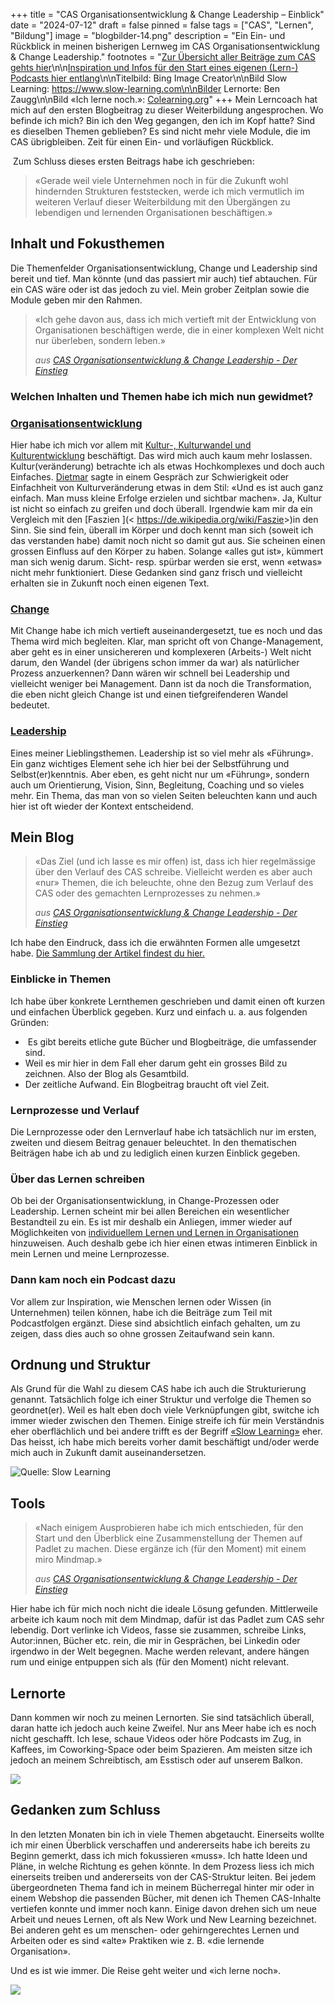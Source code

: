 +++
title = "CAS Organisationsentwicklung & Change Leadership – Einblick"
date = "2024-07-12"
draft = false
pinned = false
tags = ["CAS", "Lernen", "Bildung"]
image = "blogbilder-14.png"
description = "Ein Ein- und Rückblick in meinen bisherigen Lernweg im CAS Organisationsentwicklung & Change Leadership."
footnotes = "[Zur Übersicht aller Beiträge zum CAS gehts hier](https://www.bensblog.ch/cas-organisationsentwicklung-change-leadership-buecher-und-blogposts/)\n\n[Inspiration und Infos für den Start eines eigenen (Lern-) Podcasts hier entlang](https://www.bensblog.ch/tags/podcast/)\n\nTitelbild: Bing Image Creator\n\nBild Slow Learning: https://www.slow-learning.com\n\nBilder Lernorte: Ben Zaugg\n\nBild «Ich lerne noch.»: [Colearning.org](https://www.colearning.org)"
+++
Mein Lerncoach hat mich auf den ersten Blogbeitrag zu dieser Weiterbildung angesprochen. Wo befinde ich mich? Bin ich den Weg gegangen, den ich im Kopf hatte? Sind es dieselben Themen geblieben? Es sind nicht mehr viele Module, die im CAS übrigbleiben. Zeit für einen Ein- und vorläufigen Rückblick.

 Zum Schluss dieses ersten Beitrags habe ich geschrieben: 

> «Gerade weil viele Unternehmen noch in für die Zukunft wohl hindernden Strukturen feststecken, werde ich mich vermutlich im weiteren Verlauf dieser Weiterbildung mit den Übergängen zu lebendigen und lernenden Organisationen beschäftigen.»

## Inhalt und Fokusthemen 

Die Themenfelder Organisationsentwicklung, Change und Leadership sind bereit und tief. Man könnte (und das passiert mir auch) tief abtauchen. Für ein CAS wäre oder ist das jedoch zu viel. Mein grober Zeitplan sowie die Module geben mir den Rahmen. 

> «Ich gehe davon aus, dass ich mich vertieft mit der Entwicklung von Organisationen beschäftigen werde, die in einer komplexen Welt nicht nur überleben, sondern leben.»
>
> *aus [CAS Organisationsentwicklung & Change Leadership - Der Einstieg](https://www.bensblog.ch/cas_organisationsentwicklung_change_leadership_dereinstieg/)*

### Welchen Inhalten und Themen habe ich mich nun gewidmet?

### [Organisationsentwicklung](https://www.bensblog.ch/tags/organisationsentwicklung/)

Hier habe ich mich vor allem mit [Kultur-, Kulturwandel und Kulturentwicklung](https://www.bensblog.ch/organisationskultur/) beschäftigt. Das wird mich auch kaum mehr loslassen. Kultur(veränderung) betrachte ich als etwas Hochkomplexes und doch auch Einfaches. [Dietmar](https://ikf.ch/de/institut/prof-dr-dietmar-treichel) sagte in einem Gespräch zur Schwierigkeit oder Einfachheit von Kulturveränderung etwas in dem Stil: «Und es ist auch ganz einfach. Man muss kleine Erfolge erzielen und sichtbar machen». Ja, Kultur ist nicht so einfach zu greifen und doch überall. Irgendwie kam mir da ein Vergleich mit den \[Faszien ](< <https://de.wikipedia.org/wiki/Faszie>>)in den Sinn. Sie sind fein, überall im Körper und doch kennt man sich (soweit ich das verstanden habe) damit noch nicht so damit gut aus. Sie scheinen einen grossen Einfluss auf den Körper zu haben. Solange «alles gut ist», kümmert man sich wenig darum. Sicht- resp. spürbar werden sie erst, wenn «etwas» nicht mehr funktioniert. Diese Gedanken sind ganz frisch und vielleicht erhalten sie in Zukunft noch einen eigenen Text. 

### [Change](https://www.bensblog.ch/tags/change/)

Mit Change habe ich mich vertieft auseinandergesetzt, tue es noch und das Thema wird mich begleiten. Klar, man spricht oft von Change-Management, aber geht es in einer unsichereren und komplexeren (Arbeits-) Welt nicht darum, den Wandel (der übrigens schon immer da war) als natürlicher Prozess anzuerkennen? Dann wären wir schnell bei Leadership und vielleicht weniger bei Management. Dann ist da noch die Transformation, die eben nicht gleich Change ist und einen tiefgreifenderen Wandel bedeutet. 

### [Leadership](https://www.bensblog.ch/tags/leadership/)

Eines meiner Lieblingsthemen. Leadership ist so viel mehr als «Führung». Ein ganz wichtiges Element sehe ich hier bei der Selbstführung und Selbst(er)kenntnis. Aber eben, es geht nicht nur um «Führung», sondern auch um Orientierung, Vision, Sinn, Begleitung, Coaching und so vieles mehr. Ein Thema, das man von so vielen Seiten beleuchten kann und auch hier ist oft wieder der Kontext entscheidend. 

## Mein Blog

> «Das Ziel (und ich lasse es mir offen) ist, dass ich hier regelmässige über den Verlauf des CAS schreibe. Vielleicht werden es aber auch «nur» Themen, die ich beleuchte, ohne den Bezug zum Verlauf des CAS oder des gemachten Lernprozesses zu nehmen.»
>
> *aus [CAS Organisationsentwicklung & Change Leadership - Der Einstieg](https://www.bensblog.ch/cas_organisationsentwicklung_change_leadership_dereinstieg/)*

Ich habe den Eindruck, dass ich die erwähnten Formen alle umgesetzt habe. [Die Sammlung der Artikel findest du hier. ](https://www.bensblog.ch/cas-organisationsentwicklung-change-leadership-buecher-und-blogposts/)

### Einblicke in Themen

Ich habe über konkrete Lernthemen geschrieben und damit einen oft kurzen und einfachen Überblick gegeben. Kurz und einfach u. a. aus folgenden Gründen:

*  Es gibt bereits etliche gute Bücher und Blogbeiträge, die umfassender sind.
* Weil es mir hier in dem Fall eher darum geht ein grosses Bild zu zeichnen. Also der Blog als Gesamtbild.
* Der zeitliche Aufwand. Ein Blogbeitrag braucht oft viel Zeit.

### Lernprozesse und Verlauf

Die Lernprozesse oder den Lernverlauf habe ich tatsächlich nur im ersten, zweiten und diesem Beitrag genauer beleuchtet. In den thematischen Beiträgen habe ich ab und zu lediglich einen kurzen Einblick gegeben. 

### Über das Lernen schreiben

Ob bei der Organisationsentwicklung, in Change-Prozessen oder Leadership. Lernen scheint mir bei allen Bereichen ein wesentlicher Bestandteil zu ein. Es ist mir deshalb ein Anliegen, immer wieder auf Möglichkeiten von [individuellem Lernen und Lernen in Organisationen](https://www.bensblog.ch/tags/lernen/) hinzuweisen. Auch deshalb gebe ich hier einen etwas intimeren Einblick in mein Lernen und meine Lernprozesse. 

### Dann kam noch ein Podcast dazu

Vor allem zur Inspiration, wie Menschen lernen oder Wissen (in Unternehmen) teilen können, habe ich die Beiträge zum Teil mit Podcastfolgen ergänzt. Diese sind absichtlich einfach gehalten, um zu zeigen, dass dies auch so ohne grossen Zeitaufwand sein kann. 

<script class="podigee-podcast-player" src="https://player.podigee-cdn.net/podcast-player/javascripts/podigee-podcast-player.js" data-configuration="https://entwicklungsfreiraum-siebenminuten.podigee.io/10-neue-episode/embed?context=external"></script>

## Ordnung und Struktur

Als Grund für die Wahl zu diesem CAS habe ich auch die Strukturierung genannt. Tatsächlich folge ich einer Struktur und verfolge die Themen so geordnet(er). Weil es halt eben doch viele Verknüpfungen gibt, switche ich immer wieder zwischen den Themen. Einige streife ich für mein Verständnis eher oberflächlich und bei andere trifft es der Begriff [«Slow Learning»](https://www.slow-learning.com) eher. Das heisst, ich habe mich bereits vorher damit beschäftigt und/oder werde mich auch in Zukunft damit auseinandersetzen. 

![Quelle: Slow Learning ](blogbilder.jpg)

## Tools

> «Nach einigem Ausprobieren habe ich mich entschieden, für den Start und den Überblick eine Zusammenstellung der Themen auf Padlet zu machen. Diese ergänze ich (für den Moment) mit einem miro Mindmap.»
>
> *aus [CAS Organisationsentwicklung & Change Leadership - Der Einstieg](https://www.bensblog.ch/cas_organisationsentwicklung_change_leadership_dereinstieg/)*

Hier habe ich für mich noch nicht die ideale Lösung gefunden. Mittlerweile arbeite ich kaum noch mit dem Mindmap, dafür ist das Padlet zum CAS sehr lebendig. Dort verlinke ich Videos, fasse sie zusammen, schreibe Links, Autor:innen, Bücher etc. rein, die mir in Gesprächen, bei Linkedin oder irgendwo in der Welt begegnen. Mache werden relevant, andere hängen rum und einige entpuppen sich als (für den Moment) nicht relevant. 

## Lernorte 

Dann kommen wir noch zu meinen Lernorten. Sie sind tatsächlich überall, daran hatte ich jedoch auch keine Zweifel. Nur ans Meer habe ich es noch nicht geschafft. Ich lese, schaue Videos oder höre Podcasts im Zug, in Kaffees, im Coworking-Space oder beim Spazieren. Am meisten sitze ich jedoch an meinem Schreibtisch, am Esstisch oder auf unserem Balkon. 

![](lernorte.jpg)

## Gedanken zum Schluss

In den letzten Monaten bin ich in viele Themen abgetaucht. Einerseits wollte ich mir einen Überblick verschaffen und andererseits habe ich bereits zu Beginn gemerkt, dass ich mich fokussieren «muss». Ich hatte Ideen und Pläne, in welche Richtung es gehen könnte. In dem Prozess liess ich mich einerseits treiben und andererseits von der CAS-Struktur leiten. Bei jedem übergeordneten Thema fand ich in meinem Bücherregal hinter mir oder in einem Webshop die passenden Bücher, mit denen ich Themen CAS-Inhalte vertiefen konnte und immer noch kann. Einige davon drehen sich um neue Arbeit und neues Lernen, oft als New Work und New Learning bezeichnet. Bei anderen geht es um menschen- oder gehirngerechtes Lernen und Arbeiten oder es sind «alte» Praktiken wie z. B. «die lernende Organisation». 

Und es ist wie immer. Die Reise geht weiter und «ich lerne noch».

![](ich-lerne-noch-11x3cm-black.png)
